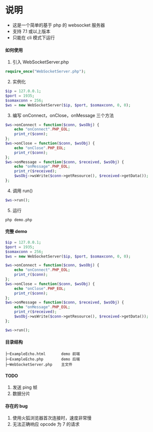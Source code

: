 # 说明
- 这是一个简单的基于 php 的 websocket 服务器
- 支持 7.1 或以上版本
- 只能在 cli 模式下运行
#### 如何使用
1. 引入 WebSocketServer.php
```php
require_once("WebSocketServer.php");
```
2. 实例化
```php
$ip = 127.0.0.1;
$port = 1935;
$somaxconn = 256;
$ws = new WebSocketServer($ip, $port, $somaxconn, 0, 0);
```
3. 编写 onConnect，onClose，onMessage 三个方法
```php
$ws->onConnect = function($conn, $wsObj) {
    echo "onConnect".PHP_EOL;
    print_r($conn);
};
$ws->onClose = function($conn, $wsObj) {
    echo "onClose".PHP_EOL;
    print_r($conn);
};
$ws->onMessage = function($conn, $received, $wsObj) {
    echo "onMessage".PHP_EOL;
    print_r($received);
    $wsObj->wsWrite($conn->getResource(), $received->getData());
};
```
4. 调用 run()
```php
$ws->run();
```
5. 运行
```
php demo.php
```
#### 完整 demo
```php
$ip = 127.0.0.1;
$port = 1935;
$somaxconn = 256;
$ws = new WebSocketServer($ip, $port, $somaxconn, 0, 0);

$ws->onConnect = function($conn, $wsObj) {
    echo "onConnect".PHP_EOL;
    print_r($conn);
};
$ws->onClose = function($conn, $wsObj) {
    echo "onClose".PHP_EOL;
    print_r($conn);
};
$ws->onMessage = function($conn, $received, $wsObj) {
    echo "onMessage".PHP_EOL;
    print_r($received);
    $wsObj->wsWrite($conn->getResource(), $received->getData());
};

$ws->run();
```
#### 目录结构
~~~
├─ExampleEcho.html       demo 前端
├─ExampleEcho.php        demo 后端
├─WebSocketServer.php    主文件
~~~
#### TODO
1. 发送 ping 帧
2. 数据分片
#### 存在的 bug
1. 使用火狐浏览器首次连接时，速度非常慢
2. 无法正确响应 opcode 为 7 的请求